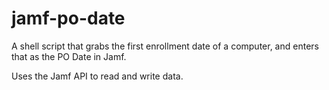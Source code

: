 # jamf-po-date
 A shell script that grabs the first enrollment date of a computer, and enters that as the PO Date in Jamf.
 
 Uses the Jamf API to read and write data.
